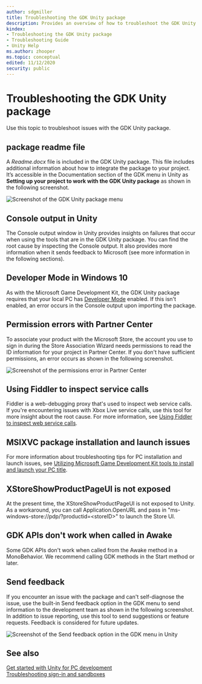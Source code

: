 ```yaml
---
author: sdgmiller
title: Troubleshooting the GDK Unity package
description: Provides an overview of how to troubleshoot the GDK Unity package.
kindex:
- Troubleshooting the GDK Unity package
- Troubleshooting Guide
- Unity Help
ms.author: zhooper
ms.topic: conceptual
edited: 11/12/2020
security: public
---
```


# Troubleshooting the GDK Unity package

Use this topic to troubleshoot issues with the GDK Unity package.


## package readme file

A *Readme.docx* file is included in the GDK Unity package. This file includes additional information about how to integrate the package to your project. It’s accessible in the Documentation section of the GDK menu in Unity as **Setting up your project to work with the GDK Unity package** as shown in the following screenshot.

![Screenshot of the GDK Unity package menu](../../../../resources/gamecore/secure/images/en-us/gdk_unity_menu.png)  


## Console output in Unity

The Console output window in Unity provides insights on failures that occur when using the tools that are in the GDK Unity package. You can find the root cause by inspecting the Console output. It also provides more information when it sends feedback to Microsoft (see more information in the following sections).


## Developer Mode in Windows 10

As with the Microsoft Game Development Kit, the GDK Unity package requires that your local PC has [Developer Mode](/windows/uwp/get-started/enable-your-device-for-development) enabled. If this isn't enabled, an error occurs in the Console output upon importing the package.


## Permission errors with Partner Center

To associate your product with the Microsoft Store, the account you use to sign in during the Store Association Wizard needs permissions to read the ID information for your project in Partner Center. If you don't have sufficient permissions, an error occurs as shown in the following screenshot.

![Screenshot of the permissions error in Partner Center](../../../../resources/gamecore/secure/images/en-us/gdk_unity_error.png)


## Using Fiddler to inspect service calls

Fiddler is a web-debugging proxy that's used to inspect web service calls. If you're encountering issues with Xbox Live service calls, use this tool for more insight about the root cause. For more information, see [Using Fiddler to inspect web service calls](../../live/test-release/tools/live-fiddler-inspect-web-calls.md). 


## MSIXVC package installation and launch issues

For more information about troubleshooting tips for PC installation and launch issues, see [Utilizing Microsoft Game Development Kit tools to install and launch your PC title](../../tools-pc/launching-on-pc.md).

## XStoreShowProductPageUI is not exposed

At the present time, the XStoreShowProductPageUI is not exposed to Unity. As a workaround, you can call Application.OpenURL and pass in "ms-windows-store://pdp/?productid=&lt;storeID&gt;" to launch the Store UI.

## GDK APIs don't work when called in Awake

Some GDK APIs don't work when called from the Awake method in a MonoBehavior. We recommend calling GDK methods in the Start method or later.

## Send feedback

If you encounter an issue with the package and can't self-diagnose the issue, use the built-in Send feedback option in the GDK menu to send information to the development team as shown in the following screenshot. In addition to issue reporting, use this tool to send suggestions or feature requests. Feedback is considered for future updates.

![Screenshot of the Send feedback option in the GDK menu in Unity](../../../../resources/gamecore/secure/images/en-us/gdk_unity_feedback.png)


## See also

[Get started with Unity for PC development](gc-get-started-with-unity-pc-toc.md)  
[Troubleshooting sign-in and sandboxes](../../live/test-release/troubleshooting/live-troubleshoot-sandboxes.md)